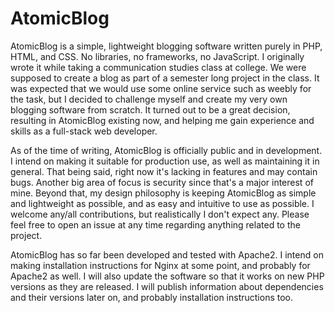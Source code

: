 # AtomicBlog
AtomicBlog is a simple, lightweight blogging software written purely in PHP, HTML, and CSS. No libraries, no frameworks, no JavaScript. I originally wrote it while taking a communication studies class at college. We were supposed to create a blog as part of a semester long project in the class. It was expected that we would use some online service such as weebly for the task, but I decided to challenge myself and create my very own blogging software from scratch. It turned out to be a great decision, resulting in AtomicBlog existing now, and helping me gain experience and skills as a full-stack web developer.

As of the time of writing, AtomicBlog is officially public and in development. I intend on making it suitable for production use, as well as maintaining it in general. That being said, right now it's lacking in features and may contain bugs. Another big area of focus is security since that's a major interest of mine. Beyond that, my design philosophy is keeping AtomicBlog as simple and lightweight as possible, and as easy and intuitive to use as possible. I welcome any/all contributions, but realistically I don't expect any. Please feel free to open an issue at any time regarding anything related to the project.

AtomicBlog has so far been developed and tested with Apache2. I intend on making installation instructions for Nginx at some point, and probably for Apache2 as well. I will also update the software so that it works on new PHP versions as they are released. I will publish information about dependencies and their versions later on, and probably installation instructions too.
